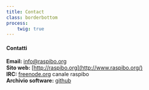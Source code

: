 ```yaml
---
title: Contact
class: borderbottom
process:
    twig: true
---
```


#### Contatti
**Email:**  		 		info@raspibo.org <br />
**Sito web:**   			[http://raspibo.org](http://www.raspibo.org/) <br />
**IRC:**   			[freenode.org](https://webchat.freenode.net/?channels=raspibo) canale raspibo <br />
**Archivio software:**   			[github](https://github.com/raspibo/) <br />

